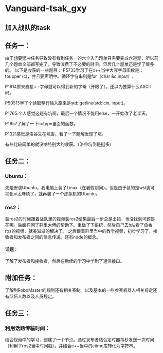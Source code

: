 # Vanguard-tsak_gxy
## 加入战队的task
## 任务一：
由于想要猛冲任务导致没有看到任务一的六个入门题单只需要完成六道题，所以前几个题单全部都写完了。导致浪费了不必要的时间。但后几个题单还是学了很多的。
以下是收获的一些题目：
P5733学习了在c++当中大写字母函数是： toupper (c)，并且要声明<string>中。循环字符串则是for（char &c:input）.

P1914原来直接+ -字母就可以得到新的字母（开眼了）。还以为要算什么ASCII码。

P50515学了个读取整行输入原来是std::getline(std::cin, input)。

P1765.个人感觉这题有坑啊，最后一个情况不能用else，一开始改了老半天。

P1957了解了一下cctype里面的函数。

P1321感觉是洛谷又在坑害，看了一下题解发现了坑。

有些比较简单的就没啥特别大的收获。（洛谷坑倒是挺多）
## 任务二：
### Ubuntu：
先是安装Ubuntu，我电脑上装了Linux（在暑假期间）。但是由于装的是wsl装可视化ui太麻烦了，就再装了一个虚拟机的Ubuntu。
### ros2：
装ros2的时候跟着战队里的视频装ros2结果最后一步总是出错，也没找到问题是在哪。后面在问了群里大佬的帮助下。重做了下系统，然后自己去b站看了鱼香ros的视频，就美滋滋的解决了。
之后跟着群里当中的教学视频，初步学习了，接收者和发布者之间的信息传递。还有node的概念。
#### 话题：
了解了发布者和接收者，然后在后续的学习中学到了通信接口。
## 附加任务：
了解到RoboMaster的规则还有相关赛制。以及基本的一些参赛机器人相关规定还有队伍人数以及人员规定。
## 任务三：
### 利用话题传输时间：
结合视频中的学习，创建了一个节点。通过发布者结合定时器每秒发送一次时间（利用了ros2当中时间戳）。并结合c++当中的ctime库转化为字符串。
